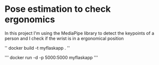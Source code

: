 # Pose estimation to check ergonomics

In this project I'm using the MediaPipe library to detect the keypoints of a person and I check if the wrist is in a ergonomical position

''
docker build -t myflaskapp .
''

'''
docker run -d -p 5000:5000 myflaskapp
'''

